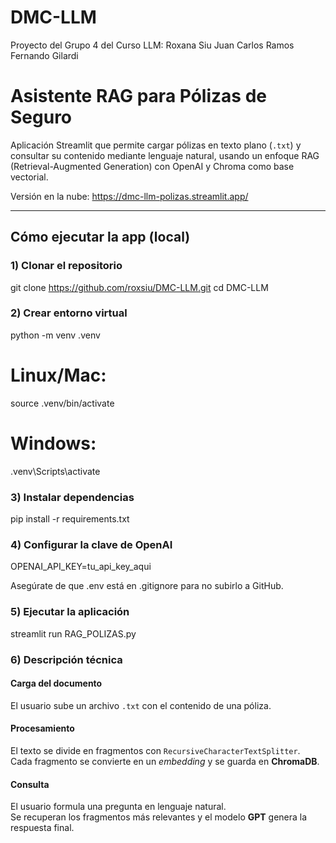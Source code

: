 # DMC-LLM
Proyecto del Grupo 4 del Curso LLM:
Roxana Siu 
Juan Carlos Ramos
Fernando Gilardi

# Asistente RAG para Pólizas de Seguro

Aplicación Streamlit que permite cargar pólizas en texto plano (`.txt`) y consultar su contenido mediante lenguaje natural, usando un enfoque RAG (Retrieval-Augmented Generation) con OpenAI y Chroma como base vectorial.

Versión en la nube: https://dmc-llm-polizas.streamlit.app/

---

## Cómo ejecutar la app (local)

### 1) Clonar el repositorio

git clone https://github.com/roxsiu/DMC-LLM.git
cd DMC-LLM

### 2) Crear entorno virtual

python -m venv .venv
# Linux/Mac:
source .venv/bin/activate
# Windows:
.venv\Scripts\activate

### 3) Instalar dependencias

pip install -r requirements.txt

### 4) Configurar la clave de OpenAI

OPENAI_API_KEY=tu_api_key_aqui

Asegúrate de que .env está en .gitignore para no subirlo a GitHub.

### 5) Ejecutar la aplicación

streamlit run RAG_POLIZAS.py

### 6) Descripción técnica


#### Carga del documento
El usuario sube un archivo `.txt` con el contenido de una póliza.

#### Procesamiento
El texto se divide en fragmentos con `RecursiveCharacterTextSplitter`.  
Cada fragmento se convierte en un *embedding* y se guarda en **ChromaDB**.

#### Consulta
El usuario formula una pregunta en lenguaje natural.  
Se recuperan los fragmentos más relevantes y el modelo **GPT** genera la respuesta final.


